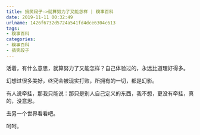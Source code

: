 ```yaml
---
title: 搞笑段子->就算努力了又能怎样 | 糗事百科
date: 2019-11-11 00:32:49
urlname: 1426f6732d5724a541fd4dce6304c613
tags: 
- 糗事百科
categories:
- 糗事百科
- 搞笑段子
---
```

活着，有什么意思，就算努力了又能怎样？自己体验过的，永远比道理好得多。

幻想过很多美好，终究会被现实打败，所拥有的一切，都是幻影。

有人说牵挂，那我只能说：那只是别人自己定义的东西，我不想，更没有牵挂，真的，没意思。

去另一个世界看看吧。

呵呵。


